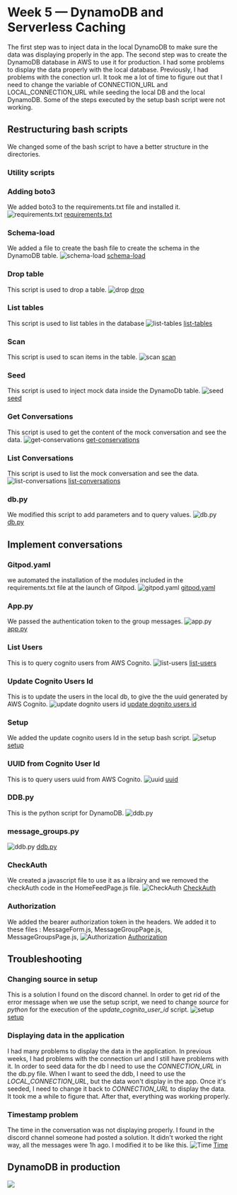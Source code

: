# Week 5 — DynamoDB and Serverless Caching
The first step was to inject data in the local DynamoDB to make sure the data was displaying properly in the app. The second step was to create the DynamoDB database in AWS to use it for production. I had some problems to display the data properly with the local database. Previously, I had problems with the conection url. It took me a lot of time to figure out that I need to change the variable of CONNECTION_URL and LOCAL_CONNECTION_URL while seeding the local DB and the local DynamoDB. Some of the steps executed by the setup bash script were not working.

## Restructuring bash scripts
We changed some of the bash script to have a better structure in the directories.

### Utility scripts

### Adding boto3
We added boto3 to the requirements.txt file and installed it.
![requirements.txt](/journal/assets/requirements1-w5.png "boto3")
[requirements.txt](https://github.com/CFelt22/aws-bootcamp-cruddur-2023/blob/b367d924e8c1b00c828c50c448740272fee6931a/backend-flask/requirements.txt)

### Schema-load
We added a file to create the bash file to create the schema in the DynamoDB table.
![schema-load](/journal/assets/schema-load1-w5.png "schema-load")
[schema-load](https://github.com/CFelt22/aws-bootcamp-cruddur-2023/blob/b367d924e8c1b00c828c50c448740272fee6931a/backend-flask/bin/ddb/schema-load)

### Drop table
This script is used to drop a table.
![drop](/journal/assets/drop1-w5.png "drop")
[drop](https://github.com/CFelt22/aws-bootcamp-cruddur-2023/blob/4a8abc50ac1e45498c98ff7ed22510ea382937a5/backend-flask/bin/ddb/drop)

### List tables
This script is used to list tables in the database
![list-tables](/journal/assets/list1-w5.png "list-tables")
[list-tables](https://github.com/CFelt22/aws-bootcamp-cruddur-2023/blob/4a8abc50ac1e45498c98ff7ed22510ea382937a5/backend-flask/bin/ddb/list-tables)

### Scan
This script is used to scan items in the table.
![scan](/journal/assets/scan1-w5.png "scan")
[scan](https://github.com/CFelt22/aws-bootcamp-cruddur-2023/blob/4a8abc50ac1e45498c98ff7ed22510ea382937a5/backend-flask/bin/ddb/scan)

### Seed
This script is used to inject mock data inside the DynamoDb table.
![seed](/journal/assets/seed1-w5.png "seed")
[seed](https://github.com/CFelt22/aws-bootcamp-cruddur-2023/blob/4a8abc50ac1e45498c98ff7ed22510ea382937a5/backend-flask/bin/ddb/seed)

### Get Conversations
This script is used to get the content of the mock conversation and see the data.
![get-conservations](/journal/assets/get-conv1-w5.png "get-conservations")
[get-conservations](https://github.com/CFelt22/aws-bootcamp-cruddur-2023/blob/fcb935b874450daebf48781e0833ec15f13f87eb/backend-flask/bin/ddb/patterns/get-conversation)

### List Conversations
This script is used to list the mock conversation and see the data.
![list-conversations](/journal/assets/list-conv1-w5.png "list-conversations")
[list-conversations](https://github.com/CFelt22/aws-bootcamp-cruddur-2023/blob/fcb935b874450daebf48781e0833ec15f13f87eb/backend-flask/bin/ddb/patterns/list-conversations)

### db.py
We modified this script to add parameters and to query values.
![db.py](/journal/assets/db1-w5.png "db.py")
[db.py](https://github.com/CFelt22/aws-bootcamp-cruddur-2023/blob/d373a925dacd057b779e3432bd8ef9d41a4ce1aa/backend-flask/lib/db.py)

## Implement conversations

### Gitpod.yaml
we automated the installation of the modules included in the requirements.txt file at the launch of Gitpod.
![gitpod.yaml](/journal/assets/gitpod1-w5.png "gitpod.yaml")
[gitpod.yaml](https://github.com/CFelt22/aws-bootcamp-cruddur-2023/blob/1424a39bedbde7eaec3e45c0b788ebc8da5c8d4c/.gitpod.yml)

### App.py
We passed the authentication token to the group messages.
![app.py](/journal/assets/app1-w5.png "app.py")
[app.py](https://github.com/CFelt22/aws-bootcamp-cruddur-2023/blob/1424a39bedbde7eaec3e45c0b788ebc8da5c8d4c/backend-flask/app.py)

### List Users
This is to query cognito users from AWS Cognito.
![list-users](/journal/assets/list-u1-w5.png "list-users")
[list-users](https://github.com/CFelt22/aws-bootcamp-cruddur-2023/blob/1424a39bedbde7eaec3e45c0b788ebc8da5c8d4c/backend-flask/bin/cognito/list-users)

### Update Cognito Users Id
This is to update the users in the local db, to give the the uuid generated by AWS Cognito.
![update dognito users id](/journal/assets/update1-w5.png "update dognito users id")
[update dognito users id](https://github.com/CFelt22/aws-bootcamp-cruddur-2023/blob/1424a39bedbde7eaec3e45c0b788ebc8da5c8d4c/backend-flask/bin/db/update_cognito_user_ids)

### Setup
We added the update cognito users Id in the setup bash script.
![setup](/journal/assets/setup1-w5.png "setup")
[setup](https://github.com/CFelt22/aws-bootcamp-cruddur-2023/blob/1424a39bedbde7eaec3e45c0b788ebc8da5c8d4c/backend-flask/bin/db/setup)

### UUID from Cognito User Id
This is to query users uuid from AWS Cognito.
![uuid](/journal/assets/uuid1-w5.png "uuid")
[uuid](https://github.com/CFelt22/aws-bootcamp-cruddur-2023/blob/1424a39bedbde7eaec3e45c0b788ebc8da5c8d4c/backend-flask/db/sql/users/uuid_from_cognito_user_id.sql)

### DDB.py
This is the python script for DynamoDB.
![ddb.py](/journal/assets/ddb1-w5.png "")
[](https://github.com/CFelt22/aws-bootcamp-cruddur-2023/blob/1424a39bedbde7eaec3e45c0b788ebc8da5c8d4c/backend-flask/lib/ddb.py)

### message_groups.py
![ddb.py](/journal/assets/ddb1-w5.png "ddb.py")
[ddb.py](https://github.com/CFelt22/aws-bootcamp-cruddur-2023/blob/1424a39bedbde7eaec3e45c0b788ebc8da5c8d4c/backend-flask/services/message_groups.py)

### CheckAuth
We created a javascript file to use it as a librairy and we removed the checkAuth code in the HomeFeedPage.js file.
![CheckAuth](/journal/assets/checkauth1-w5.png "CheckAuth")
[CheckAuth](https://github.com/CFelt22/aws-bootcamp-cruddur-2023/blob/1424a39bedbde7eaec3e45c0b788ebc8da5c8d4c/frontend-react-js/src/lib/CheckAuth.js)

### Authorization
We added the bearer authorization token in the headers. We added it to these files : MessageForm.js, MessageGroupPage.js, MessageGroupsPage.js, 
![Authorization](/journal/assets/auth1-w5.png "Authorization")
[Authorization](https://github.com/CFelt22/aws-bootcamp-cruddur-2023/blob/1424a39bedbde7eaec3e45c0b788ebc8da5c8d4c/frontend-react-js/src/pages/MessageGroupPage.js)

## Troubleshooting

### Changing source in setup
This is a solution I found on the discord channel. In order to get rid of the error message when we use the setup script, we need to change *source* for *python* for the execution of the *update_cognito_user_id* script.
![setup](/journal/assets/setup2-w5.png "setup")
[setup](https://github.com/CFelt22/aws-bootcamp-cruddur-2023/blob/6216c3886a60f3f61fd94a7a95dbdb9da4e4a42a/backend-flask/bin/db/setup)

### Displaying data in the application
I had many problems to display the data in the application. In previous weeks, I had problems with the connection url and I still have problems with it. In order to seed data for the db I need to use the *CONNECTION_URL* in the db.py file. When I want to seed the ddb, I need to use the *LOCAL_CONNECTION_URL*, but the data won't display in the app. Once it's seeded, I need to change it back to *CONNECTION_URL* to display the data. It took me a while to figure that. After that, everything was working properly.

### Timestamp problem
The time in the conversation was not displaying properly. I found in the discord channel someone had posted a solution. It didn't worked the right way, all the messages were 1h ago. I modified it to be like this.
![Time](/journal/assets/time1-w5.png "Time")
[Time](https://github.com/CFelt22/aws-bootcamp-cruddur-2023/blob/bb12e94c64e0d41f4a235eccfc59dd3e62386c48/backend-flask/bin/ddb/seed)

## DynamoDB in production

![](/journal/assets/db1-w5.png "")
[]()
